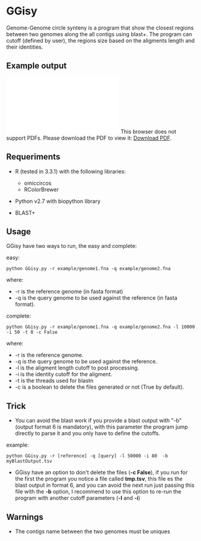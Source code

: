 # GGisy
Genome-Genome circle synteny is a program that show the closest regions between two genomes along the all contigs using blast+. The program can cutoff (defined by user), the regions size based on the aligments length and their identities.

## Example output

<object data="example/synteny.pdf" type="application/pdf" width="700px" height="700px">
    <embed src="example/synteny.pdf">
        This browser does not support PDFs. Please download the PDF to view it: <a href="example/synteny.pdf">Download PDF</a>.</p>
    </embed>
</object>

## Requeriments

* R (tested in 3.3.1) with the following libraries:
	* omiccircos
	* RColorBrewer

* Python v2.7 with biopython library
* BLAST+

## Usage

GGisy have two ways to run, the easy and complete:

easy:

	python GGisy.py -r example/genome1.fna -q example/genome2.fna
	
where:

* -r is the reference genome (in fasta format)
* -q is the query genome to be used against the reference (in fasta format).

complete:

	python GGisy.py -r example/genome1.fna -q example/genome2.fna -l 10000 -i 50 -t 8 -c False
	
where:

* -r is the reference genome.
* -q is the query genome to be used against the reference.
* -l is the aligment length cutoff to post processing.
* -i is the identity cutoff for the aligment.
* -t is the threads used for blastn
* -c is a boolean to delete the files generated or not (True by default).

## Trick

* You can avoid the blast work if you provide a blast output with "-b" (output format 6 is mandatory), with this parameter the program jump directly to parse it and you only have to define the cutoffs.

example:
	
	python GGisy.py -r [reference] -q [query] -l 50000 -i 80  -b myBlastOutput.tsv

* GGisy have an option to don't delete the files (**-c False**), if you run for the first the program you notice a file called **tmp.tsv**, this file es the blast output in format 6, and you can avoid the next run just passing this file with the **-b** option, I recommend to use this option to re-run the program with another cutoff parameters (**-l** and **-i**)
	
## Warnings

* The contigs name between the two genomes must be uniques